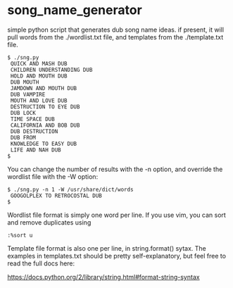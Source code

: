 # song_name_generator
simple python script that generates dub song name ideas.  if present, it will pull words from the ./wordlist.txt file, and templates from the ./template.txt file.  
```
$ ./sng.py 
 QUICK AND MASH DUB 
 CHILDREN UNDERSTANDING DUB 
 HOLD AND MOUTH DUB 
 DUB MOUTH 
 JAMDOWN AND MOUTH DUB 
 DUB VAMPIRE 
 MOUTH AND LOVE DUB 
 DESTRUCTION TO EYE DUB 
 DUB LOCK 
 TIME SPACE DUB 
 CALIFORNIA AND BOB DUB 
 DUB DESTRUCTION 
 DUB FROM 
 KNOWLEDGE TO EASY DUB 
 LIFE AND NAH DUB 
$ 
```
You can change the number of results with the -n option, and override the wordlist file with the -W option:
```
$ ./sng.py -n 1 -W /usr/share/dict/words
 GOOGOLPLEX TO RETROCOSTAL DUB 
$ 
```
Wordlist file format is simply one word per line.  If you use vim, you can sort and remove duplicates using
```
:%sort u
```
Template file format is also one per line, in string.format() sytax.  The examples in templates.txt should 
be pretty self-explanatory, but feel free to read the full docs here:

https://docs.python.org/2/library/string.html#format-string-syntax
